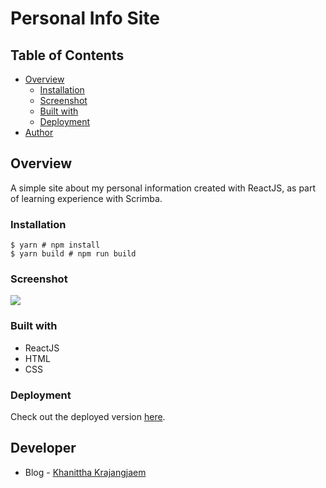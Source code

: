 # Personal Info Site


## Table of Contents

- [Overview](#overview)
  - [Installation](#installation)
  - [Screenshot](#screenshot)
  - [Built with](#built-with)
  - [Deployment](#deployment)
- [Author](#author)

## Overview
A simple site about my personal information created with ReactJS, as part of learning experience with Scrimba.

### Installation
```
$ yarn # npm install
$ yarn build # npm run build
````

### Screenshot
![](./images/screenshot.jpg)

### Built with

- ReactJS
- HTML
- CSS

### Deployment

Check out the deployed version [here](https://lively-crepe-a2b6d4.netlify.app/).



## Developer

- Blog - [Khanittha Krajangjaem](https://medium.com/@kkkraj)
